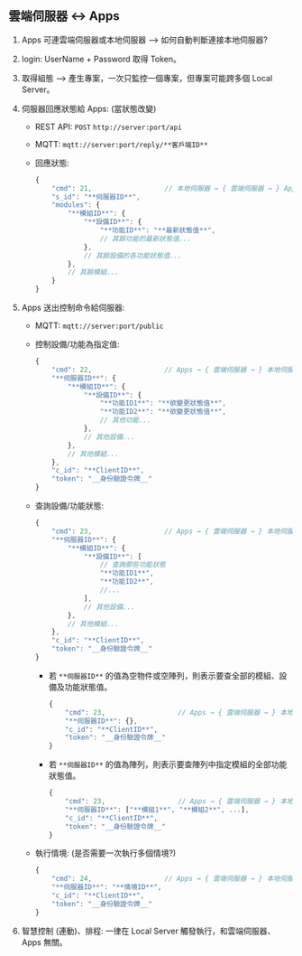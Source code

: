 雲端伺服器 ↔ Apps
---

1. Apps 可連雲端伺服器或本地伺服器 --> 如何自動判斷連接本地伺服器?

1. login: UserName + Password 取得 Token。

1. 取得組態 --> 產生專案，一次只監控一個專案，但專案可能跨多個 Local Server。

1. 伺服器回應狀態給 Apps: (當狀態改變)
    * REST API: `POST` `http://server:port/api`

    * MQTT: `mqtt://server:port/reply/**客戶端ID**`

    * 回應狀態:
        ```js
        {
            "cmd": 21,                  // 本地伺服器 → { 雲端伺服器 → } Apps
            "s_id": "**伺服器ID**",
            "modules": {
                "**模組ID**": {
                    "**設備ID**": {
                        "**功能ID**": "**最新狀態值**",
                        // 其餘功能的最新狀態值...
                    },
                    // 其餘設備的各功能狀態值...
                },
                // 其餘模組...
            }
        }
        ```

1. Apps 送出控制命令給伺服器:
    * MQTT: `mqtt://server:port/public`

    * 控制設備/功能為指定值:
        ```js
        {
            "cmd": 22,                  // Apps → { 雲端伺服器 → } 本地伺服器
            "**伺服器ID**": {
                "**模組ID**": {
                    "**設備ID**": {
                        "**功能ID1**": "**欲變更狀態值**",
                        "**功能ID2**": "**欲變更狀態值**",
                        // 其他功能...
                    },
                    // 其他設備...
                },
                // 其他模組...
            },
            "c_id": "**ClientID**",
            "token": "__身份驗證令牌__"
        }
        ```

    * 查詢設備/功能狀態:
        ```js
        {
            "cmd": 23,                  // Apps → { 雲端伺服器 → } 本地伺服器
            "**伺服器ID**": {
                "**模組ID**": {
                    "**設備ID**": [
                        // 查詢那些功能狀態
                        "**功能ID1**",
                        "**功能ID2**",
                        //...
                    ],
                    // 其他設備...
                },
                // 其他模組...
            },
            "c_id": "**ClientID**",
            "token": "__身份驗證令牌__"
        }
        ```

        * 若 `**伺服器ID**` 的值為空物件或空陣列，則表示要查全部的模組、設備及功能狀態值。
            ```js
            {
                "cmd": 23,                  // Apps → { 雲端伺服器 → } 本地伺服器
                "**伺服器ID**": {},
                "c_id": "**ClientID**",
                "token": "__身份驗證令牌__"
            }
            ```

        * 若 `**伺服器ID**` 的值為陣列，則表示要查陣列中指定模組的全部功能狀態值。
            ```js
            {
                "cmd": 23,                  // Apps → { 雲端伺服器 → } 本地伺服器
                "**伺服器ID**": ["**模組1**", "**模組2**", ...],
                "c_id": "**ClientID**",
                "token": "__身份驗證令牌__"
            }
            ```

    * 執行情境: (是否需要一次執行多個情境?)
        ```js
        {
            "cmd": 24,                  // Apps → { 雲端伺服器 → } 本地伺服器
            "**伺服器ID**": "**情境ID**",
            "c_id": "**ClientID**",
            "token": "__身份驗證令牌__"
        }
        ```

1. 智慧控制 (連動)、排程: 一律在 Local Server 觸發執行，和雲端伺服器、Apps 無關。
